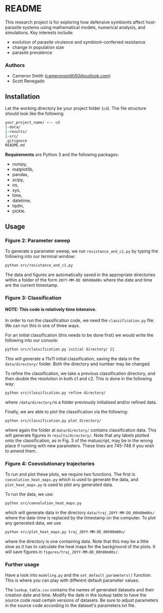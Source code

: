 # README

This research project is for exploring how defensive symbionts affect host-parasite systems using mathematical models, numerical analysis, and simulations. Key interests include: 
- evolution of parasite virulence and symbiont-conferred resistance
- change in population size
- parasite prevalence

### Authors
- Cameron Smith (cameronsmith50@outlook.com)
- Scott Renegado

## Installation
Let the working directory be your project folder (`cd`). The file structure should look like the following

```sh
your_project_name/ <-- cd
|-data/
|-results/
|-src/
.gitignore
README.md
```

**Requirements** are Python 3 and the following packages:
- numpy,
- matplotlib,
- pandas,
- scipy,
- os,
- sys,
- time,
- datetime,
- tqdm,
- pickle.

## Usage

### Figure 2: Parameter sweep

To generate a parameter sweep, we run `resistance_and_c1.py` by typing the
following into our terminal window:

```sh
python src/resistance_and_c1.py
```

The data and figures are automatically saved in the appropriate directories
within a folder of the form `20YY-MM-DD 00h00m00s` where the date and time are
the current timestamp.

### Figure 3: Classification

#### NOTE: This code is relatively time intensive.

In order to run the classification code, we need the `classification.py` file.
We can run this in one of three ways.

For an initial classification (this needs to be done first) we would write the
following into our console:

```sh
python src/classification.py initial directory/ 11
```
This will generate a 11x11 initial classification, saving the data in the
`data/directory/` folder. Both the directory and number may be changed.

To refine the classification, we take a previous classification directory, and
then double the resolution in both c1 and c2. This is done in the following way:

```sh
python src/classification.py refine directory/
```

where `/data/directory/`is a folder previously initialised and/or refined data.

Finally, we are able to plot the classification via the following:

```sh
python src/classification.py plot directory/
```

where again the folder at `data/directory/` contains classification data. This
will generate figures in `results/directory/`. Note that any labels plotted onto
the classification, as in Fig. 3 of the matuscript, may be in the wrong place if
running with new parameters. These lines are 745-748 if you wish to amend them.

### Figure 4: Coevolutionary trajectories

To run and plot these plots, we require two functions. The first is
`coevolution_heat_maps.py` which is used to generate the data, and
`plot_heat_maps.py` is used to plot any generated data.

To run the data, we use:

```sh
python src/coevolution_heat_maps.py
```

which will generate data in the directory `data/traj_20YY-MM-DD_00h00m00s/`
where the date-time is replaced by the timestamp on the computer. To plot any
generated data, we use

```sh
python src/plot_heat_maps.py traj_20YY-MM-DD_00h00m00s/
```

where the directory is one containing data. Note that this may be a little slow
as it has to calculate the heat maps for the background of the plots. It will
save figures in `figures/traj_20YY-MM-DD_00h00m00s/`.

### Further usage
Have a look into `modeling.py` and the `set_default_parameters()` function. This is where you can play with different default parameter values.

The `lookup_table.csv` contains the names of generated datasets and their creation date and time. Modify the date in the lookup table to have the source code read certain versions of datasets. Be sure to adjust parameters in the source code according to the dataset's parameters.txt file.
